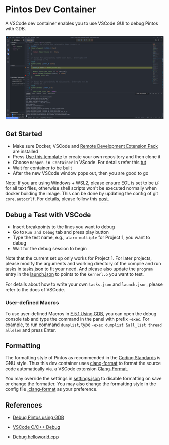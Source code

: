 # Pintos Dev Container

A VSCode dev container enables you to use VSCode GUI to debug Pintos with GDB.

![example](./images/pintos_debug.png)

## Get Started

* Make sure Docker, VSCode and [Remote Development Extension Pack](https://marketplace.visualstudio.com/items?itemName=ms-vscode-remote.vscode-remote-extensionpack) are installed
* Press [Use this template](https://github.com/LiangLouise/pintos_dev_container/generate) to create your own repository and then clone it
* Choose `Reopen in Container` in VScode. For details refer this [tut](https://code.visualstudio.com/docs/remote/containers#_quick-start-open-an-existing-folder-in-a-container)
* Wait for container to be built
* After the new VSCode window pops out, then you are good to go

Note: If you are using Windows + WSL2, please ensure EOL is set to be `LF` for all text files, otherwise shell scripts won't be executed normally when docker building the image. This can be done by updating the config of git `core.autocrlf`. For details, please follow this [post](https://stackoverflow.com/a/13154031).

## Debug a Test with VSCode

* Insert breakpoints to the lines you want to debug
* Go to `Run and Debug` tab and press play button
* Type the test name, e.g., `alarm-multiple` for Project 1,  you want to debug
* Wait for the debug session to begin

Note that the current set up only works for Project 1. For later projects, please modify the arguments and working directory of the compile and run tasks in [tasks.json](./.vscode/tasks.json) to fit your need. And please also update the `program` entry in the [launch.json](.vscode/launch.json) to points to the `kernerl.o` you want to test.

For details about how to write your own `tasks.json` and `launch.json`, please refer to the docs of VSCode.

### User-defined Macros

To use user-defined Macros in [E.5.1 Using GDB](https://thierrysans.me/CSCC69/projects/WWW/pintos_10.html#SEC152), you can open the debug console tab and type the command in the panel with prefix `-exec`. For example, to run command `dumplist`, type `-exec dumplist &all_list thread allelem` and press Enter.

## Formatting

The formatting style of Pintos as recommended in the [Coding Standards](https://thierrysans.me/CSCC69/projects/WWW/pintos_8.html#SEC138) is GNU style. Thus this dev container uses [clang-format](https://clang.llvm.org/docs/ClangFormat.html) to format the source code automatically via. a VSCode extension [Clang-Format](https://marketplace.visualstudio.com/items?itemName=xaver.clang-format).

You may override the settings in [settings.json](./.vscode/settings.json) to disable formatting on save or change the formatter. You may also change the formatting style in the config file [.clang-format](./.clang-format) as your preference.

## References

* [Debug Pintos using GDB](https://thierrysans.me/CSCC69/projects/WWW/pintos_10.html#SEC151)

* [VSCode C/C++ Debug](https://code.visualstudio.com/docs/cpp/cpp-debug)

* [Debug helloworld.cpp](https://code.visualstudio.com/docs/cpp/config-linux#_debug-helloworldcpp)